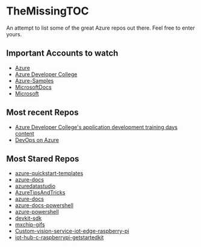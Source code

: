 # TheMissingTOC
An attempt to list some of the great Azure repos out there.
Feel free to enter yours.


## Important Accounts to watch

- [Azure](https://github.com/Azure)
- [Azure Developer College](https://github.com/azuredevcollege)
- [Azure-Samples](https://github.com/Azure-Samples)
- [MicrosoftDocs](https://github.com/MicrosoftDocs)
- [Microsoft](https://github.com/microsoft)

## Most recent Repos

- [Azure Developer College's application development training days content](https://github.com/azuredevcollege/trainingdays)
- [DevOps on Azure](https://github.com/azuredevcollege/devops)

## Most Stared Repos

- [azure-quickstart-templates](https://github.com/Azure/azure-quickstart-templates)
- [azure-docs](https://github.com/MicrosoftDocs/azure-docs)
- [azuredatastudio](https://github.com/microsoft/azuredatastudio)
- [AzureTipsAndTricks](https://github.com/microsoft/AzureTipsAndTricks)
- [azure-docs](https://github.com/MicrosoftDocs/azure-docs)
- [azure-docs-powershell](https://github.com/MicrosoftDocs/azure-docs-powershell)
- [azure-powershell](https://github.com/Azure/azure-powershell)
- [devkit-sdk](https://github.com/microsoft/devkit-sdk)
- [mxchip-gifs](https://github.com/Azure-Samples/mxchip-gifs)
- [Custom-vision-service-iot-edge-raspberry-pi](https://github.com/Azure-Samples/Custom-vision-service-iot-edge-raspberry-pi)
- [iot-hub-c-raspberrypi-getstartedkit](https://github.com/Azure-Samples/iot-hub-c-raspberrypi-getstartedkit)
